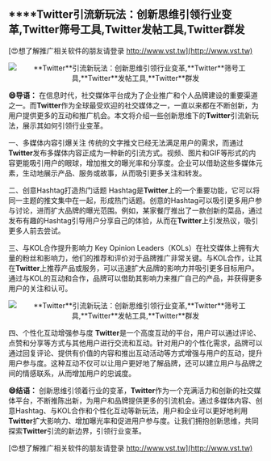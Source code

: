 ## ****Twitter**引流新玩法：创新思维引领行业变革,**Twitter**筛号工具,**Twitter**发帖工具,**Twitter**群发**

[😍想了解推广相关软件的朋友请登录 http://www.vst.tw](http://www.vst.tw)

 <center><img src="https://vst.tw/MP4/tuiguang/png/6.png" alt="**Twitter**引流新玩法：创新思维引领行业变革,**Twitter**筛号工具,**Twitter**发帖工具,**Twitter**群发"></center>

**😄导语：**
在信息时代，社交媒体平台成为了企业推广和个人品牌建设的重要渠道之一。而**Twitter**作为全球最受欢迎的社交媒体之一，一直以来都在不断创新，为用户提供更多的互动和推广机会。本文将介绍一些创新思维下的**Twitter**引流新玩法，展示其如何引领行业变革。

一、多媒体内容引爆关注
传统的文字推文已经无法满足用户的需求，而通过**Twitter**发布多媒体内容正成为一种新的引流方式。视频、图片和GIF等形式的内容更能吸引用户的眼球，增加推文的曝光率和分享度。企业可以借助这些多媒体元素，生动地展示产品、服务或故事，从而吸引更多关注和转发。

二、创意Hashtag打造热门话题
Hashtag是**Twitter**上的一个重要功能，它可以将同一主题的推文集中在一起，形成热门话题。创意的Hashtag可以吸引更多用户参与讨论，进而扩大品牌的曝光范围。例如，某家餐厅推出了一款创新的菜品，通过发布有趣的Hashtag引导用户分享自己的体验，从而在**Twitter**上引发热议，吸引更多人前去尝试。

三、与KOL合作提升影响力
Key Opinion Leaders（KOLs）在社交媒体上拥有大量的粉丝和影响力，他们的推荐和评价对于品牌推广非常关键。与KOL合作，让其在**Twitter**上推荐产品或服务，可以迅速扩大品牌的影响力并吸引更多目标用户。通过与KOL的互动和合作，品牌可以借助其影响力来推广自己的产品，并获得更多用户的关注和认可。

 <center><img src="https://vst.tw/MP4/tuiguang/png/2.png" alt="**Twitter**引流新玩法：创新思维引领行业变革,**Twitter**筛号工具,**Twitter**发帖工具,**Twitter**群发"></center>

四、个性化互动增强参与度
**Twitter**是一个高度互动的平台，用户可以通过评论、点赞和分享等方式与其他用户进行交流和互动。针对用户的个性化需求，品牌可以通过回复评论、提供有价值的内容和推出互动活动等方式增强与用户的互动，提升用户参与度。这种互动不仅可以让用户更好地了解品牌，还可以建立用户与品牌之间的情感联系，从而增加用户的忠诚度。

**😄结语：**
创新思维引领着行业的变革，**Twitter**作为一个充满活力和创新的社交媒体平台，不断推陈出新，为用户和品牌提供更多的引流机会。通过多媒体内容、创意Hashtag、与KOL合作和个性化互动等新玩法，用户和企业可以更好地利用**Twitter**扩大影响力、增加曝光率和促进用户参与度。让我们拥抱创新思维，共同探索**Twitter**引流的新边界，引领行业变革。

[😍想了解推广相关软件的朋友请登录 http://www.vst.tw](http://www.vst.tw)



